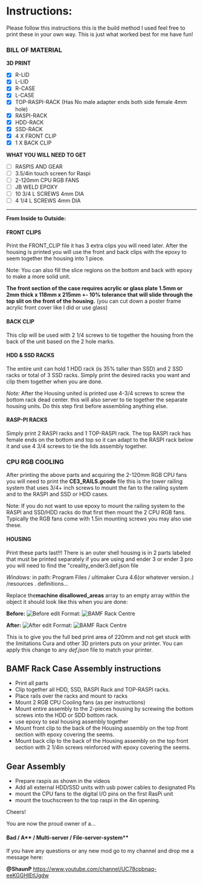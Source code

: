 # Instructions: 
Please follow this instructions this is the build method I used feel free to print these in your own way. This is just what worked best for me have fun!

### BILL OF MATERIAL 

**3D PRINT**
- [x] R-LID
- [x] L-LID
- [x] R-CASE
- [X] L-CASE 
- [X] TOP-RASPI-RACK (Has No male adapter ends both side female 4mm hole) 
- [X] RASPI-RACK 
- [X] HDD-RACK
- [X] SSD-RACK
- [X] 4 X FRONT CLIP 
- [X] 1 X BACK CLIP 

**WHAT YOU WILL NEED TO GET** 
- [ ] RASPIS AND GEAR 
- [ ] 3.5/4in touch screen for Raspi 
- [ ] 2-120mm CPU RGB FANS
- [ ] JB WELD EPOXY 
- [ ] 10 3/4 L SCREWS 4mm DIA 
- [ ] 4 1/4 L SCREWS 4mm DIA 

<hr/>


**From Inside to Outside:** 

#### FRONT CLIPS 
 Print the FRONT_CLIP file it has 3 extra clips you will need later. After the housing is printed you will use the front and back clips with the epoxy to seem together the housing into 1 piece. 

Note: 
You can also fill the slice regions on the bottom and back with epoxy to make a more solid unit. 

**The front section of the case requires acrylic or glass plate 1.5mm or 2mm thick x 118mm x 215mm +- 10% tolerance that will slide through the top slit on the front of the housing.** (you can cut down a poster frame acrylic front cover like I did or use glass)

#### BACK CLIP 

This clip will be used with 2 1/4 screws to tie together the housing from the back of the unit based on the 2 hole marks.

#### HDD & SSD RACKS 

The entire unit can hold 1 HDD rack  (is 35% taller than SSD)  and 2 SSD racks or total of 3 SSD racks. Simply print the desired racks you want and clip them together when you are done. 

*Note:* After the Housing united is printed use 4-3/4 screws to screw the bottom rack dead center. this will also server to tie together the separate housing units. Do this step first before assembling anything else.


#### RASP-PI RACKS 

Simply print 2 RASPI racks and 1 TOP-RASPI rack. The top RASPI rack has female ends on the bottom and top so it can adapt to the RASPI rack below it and  use 4 3/4 screws to tie the lids assembly together. 

### CPU RGB COOLING

After printing the above parts and acquiring the 2-120mm RGB CPU fans you will need to print the  **CE3_RAILS.gcode** file this is the tower railing system that uses 3/4+ inch screws to mount the fan to the railing system and to the RASPI and SSD or HDD cases.  

Note: If you do not want to use epoxy to mount the railing system to the RASPI and SSD/HDD racks do that first then mount the 2 CPU RGB fans. Typically the RGB fans come with 1.5in mounting screws you may also use these.

#### HOUSING 
Print these parts last!!! 
There is an outer shell housing is in 2 parts labeled that must be printed separately if you are using and ender 3 or ender 3 pro you will need to find the "creality_ender3.def.json file 

*Windows:*
in path:  Program Files / ultimaker Cura 4.6(or whatever version..) /resources . definitions... 

Replace the**machine disallowed_areas** array to an empty array within the object it should look like this when you are done: 


**Before:** 
![Before edit](/ANIMATION/img/before.png)
Format: ![BAMF Rack Centre](https://devskywalker.com) 


**After:** 
![After edit](/ANIMATION/img/after.png)
Format: ![BAMF Rack Centre](https://devskywalker.com)

This is to give you the full bed print area of 220mm and not get stuck with the limitations Cura and other 3D printers puts on your printer. You can apply this change to any *def.json* file to match your printer. 


## BAMF Rack Case Assembly instructions

- Print all parts 
- Clip together all HDD, SSD, RASPI Rack and TOP-RASPI racks. 
- Place rails over the racks and mount to racks 
- Mount 2 RGB CPU Cooling fans (as per instructions) 
- Mount entire assembly to the 2-pieces housing  by screwing the bottom screws into the HDD or SDD bottom rack. 
- use epoxy to seal housing assembly together 
- Mount front clip to the back of the Housing assembly on the top front section with epoxy covering the seems. 
- Mount back clip to the back of the Housing assembly on the top front section with 2 1/4in screws reinforced with epoxy covering the seems. 

## Gear Assembly 
- Prepare raspis as shown in the videos
- Add all external HDD/SSD units with usb power cables to designated PIs 
- mount the CPU fans to the digital I/O pins on the first RasPi unit 
- mount the touchscreen to the top raspi in the 4in opening. 

Cheers! 

You are now the proud owner of a... 

#### Bad / A** / Multi-server / File-server-system**

If you have any questions or any new mod go to my channel and drop me a message here: 

**@ShaunP** 
https://www.youtube.com/channel/UC78cpbnaq-eeKGGHIEtUgdw



